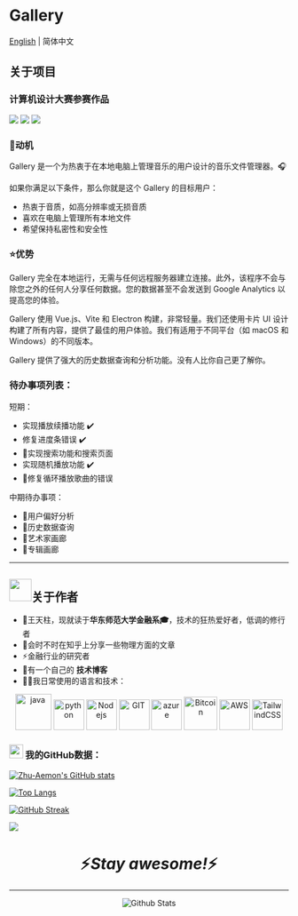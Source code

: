 # Gallery

[English](./README.md) | 简体中文

## 关于项目

### 计算机设计大赛参赛作品

<img src="https://img.shields.io/badge/BUILT%20WITH-Vue.js-brightgreen?style=for-the-badge&logo=Vue.js&labelColor=cbf5cd">

<img src="https://img.shields.io/badge/MADE%20WITH-MARKDOWN-orange?style=for-the-badge&logo=Markdown&labelColor=d62b4d">

<img src="https://img.shields.io/badge/OPEN-SOURCE-blue?style=for-the-badge&logo=GitHub&labelColor=9198e6">

### 🧐动机

Gallery 是一个为热衷于在本地电脑上管理音乐的用户设计的音乐文件管理器。🎧

如果你满足以下条件，那么你就是这个 Gallery 的目标用户：

- 热衷于音质，如高分辨率或无损音质
- 喜欢在电脑上管理所有本地文件
- 希望保持私密性和安全性

### ⭐优势

Gallery 完全在本地运行，无需与任何远程服务器建立连接。此外，该程序不会与除您之外的任何人分享任何数据。您的数据甚至不会发送到 Google Analytics 以提高您的体验。

Gallery 使用 Vue.js、Vite 和 Electron 构建，非常轻量。我们还使用卡片 UI 设计构建了所有内容，提供了最佳的用户体验。我们有适用于不同平台（如 macOS 和 Windows）的不同版本。

Gallery 提供了强大的历史数据查询和分析功能。没有人比你自己更了解你。

### 待办事项列表：

短期：

- 实现播放续播功能 ✔️
- 修复进度条错误 ✔️
- 🎯实现搜索功能和搜索页面
- 实现随机播放功能 ✔️
- 🎯修复循环播放歌曲的错误

中期待办事项：

- 🎯用户偏好分析
- 🎯历史数据查询
- 🎯艺术家画廊
- 🎯专辑画廊
----

## <img height="40" src="https://raw.githubusercontent.com/innng/innng/master/assets/kyubey.gif"/>关于作者

- 🏦王天柱，现就读于<b>华东师范大学金融系🎓</b>，技术的狂热爱好者，低调的修行者
- 📝会时不时在知乎上分享一些物理方面的文章
- ⚡金融行业的研究者
- 📖有一个自己的 <b>技术博客</b>
- 🧑‍💻我日常使用的语言和技术：

<p align="center">
      <img src="https://www.vectorlogo.zone/logos/java/java-icon.svg" alt="java" width="65" height="65"/> 
      <img src="https://www.vectorlogo.zone/logos/python/python-icon.svg" alt="python" width="55" height="55"/>
      <img src="https://www.vectorlogo.zone/logos/nodejs/nodejs-icon.svg" alt="Nodejs" width="55" height="55"/>
      <img src="https://www.vectorlogo.zone/logos/git-scm/git-scm-icon.svg" alt="GIT" width="55" height="55"/> 
      <img src="https://www.vectorlogo.zone/logos/microsoft_azure/microsoft_azure-icon.svg" alt="azure" width="55" height="55"/>
      <img src="https://www.vectorlogo.zone/logos/bitcoin/bitcoin-icon.svg" alt="Bitcoin" width="60" height="60"/>
      <img src="https://www.vectorlogo.zone/logos/amazon_aws/amazon_aws-icon.svg" alt="AWS" width="55" height="55"/>
      <img src="https://www.vectorlogo.zone/logos/tailwindcss/tailwindcss-icon.svg" alt="TailwindCSS" width="55" height="55"/>
</p>

### <img src='https://media1.giphy.com/media/du3J3cXyzhj75IOgvA/giphy.gif?cid=ecf05e47x2g034i9pzwtzzsd3xgg2w9nr94t4tflbbgo3008&rid=giphy.gif' width='25' /> 我的GitHub数据：

[![Zhu-Aemon's GitHub stats](https://github-readme-stats.vercel.app/api?username=Zhu-Aemon)](https://github.com/anuraghazra/github-readme-stats)

[![Top Langs](https://github-readme-stats.vercel.app/api/top-langs/?username=Zhu-Aemon&layout=compact)](https://github.com/anuraghazra/github-readme-stats)

[![GitHub Streak](https://streak-stats.demolab.com/?user=Zhu-Aemon)](https://git.io/streak-stats)

<img src='https://stats.justsong.cn/api/zhihu?username=wang-tian-zhu-99'>

<h1 align='center'>⚡️<i>Stay awesome!</i>⚡️</h1>

----

<p align="center">
        <img src="https://raw.githubusercontent.com/mayhemantt/mayhemantt/Update/svg/Bottom.svg" alt="Github Stats" />
</p>


